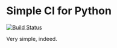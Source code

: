 # Simple CI for Python
[![Build Status](https://travis-ci.org/dinhanhx/simple-ci-for-python.svg?branch=master)](https://travis-ci.org/dinhanhx/simple-ci-for-python)

Very simple, indeed.
